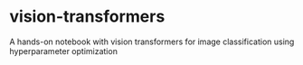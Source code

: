 # vision-transformers
A hands-on notebook with vision transformers for image classification using hyperparameter optimization
